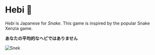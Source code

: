 # Hebi 🐍
_Hebi_ is Japanese for _Snake_. This game is inspired by the popular Snake Xenzia game.



**あなたの平均的なヘビではありません**

![Snek](https://media.giphy.com/media/s6uOWVZLcl1cs/giphy.gif)
